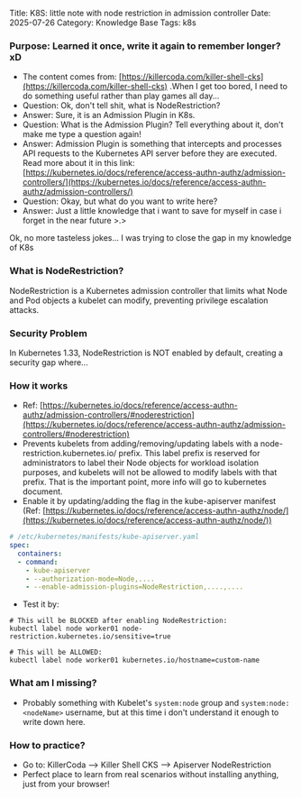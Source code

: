 Title: K8S: little note with node restriction in admission controller
Date: 2025-07-26
Category: Knowledge Base
Tags: k8s

### Purpose: Learned it once, write it again to remember longer? xD
- The content comes from: [https://killercoda.com/killer-shell-cks](https://killercoda.com/killer-shell-cks) .When I get too bored, I need to do something useful rather than play games all day...
- Question: Ok, don't tell shit, what is NodeRestriction?
- Answer: Sure, it is an Admission Plugin in K8s.
- Question: What is the Admission Plugin? Tell everything about it, don't make me type a question again!
- Answer: Admission Plugin is something that intercepts and processes API requests to the Kubernetes API server before they are executed. Read more about it in this link: [https://kubernetes.io/docs/reference/access-authn-authz/admission-controllers/](https://kubernetes.io/docs/reference/access-authn-authz/admission-controllers/)
- Question: Okay, but what do you want to write here?
- Answer: Just a little knowledge that i want to save for myself in case i forget in the near future >.>

Ok, no more tasteless jokes... I was trying to close the gap in my knowledge of K8s

### What is NodeRestriction?
NodeRestriction is a Kubernetes admission controller that limits what Node and Pod objects a kubelet can modify, preventing privilege escalation attacks.

### Security Problem
In Kubernetes 1.33, NodeRestriction is NOT enabled by default, creating a security gap where...

### How it works
- Ref: [https://kubernetes.io/docs/reference/access-authn-authz/admission-controllers/#noderestriction](https://kubernetes.io/docs/reference/access-authn-authz/admission-controllers/#noderestriction)
- Prevents kubelets from adding/removing/updating labels with a node-restriction.kubernetes.io/ prefix. This label prefix is reserved for administrators to label their Node objects for workload isolation purposes, and kubelets will not be allowed to modify labels with that prefix. That is the important point, more info will go to kubernetes document.
- Enable it by updating/adding the flag in the kube-apiserver manifest (Ref: [https://kubernetes.io/docs/reference/access-authn-authz/node/](https://kubernetes.io/docs/reference/access-authn-authz/node/))
```yaml
# /etc/kubernetes/manifests/kube-apiserver.yaml
spec:
  containers:
  - command:
    - kube-apiserver
    - --authorization-mode=Node,....
    - --enable-admission-plugins=NodeRestriction,....,....
```
- Test it by:
```
# This will be BLOCKED after enabling NodeRestriction:
kubectl label node worker01 node-restriction.kubernetes.io/sensitive=true

# This will be ALLOWED:
kubectl label node worker01 kubernetes.io/hostname=custom-name
```

### What am I missing?
- Probably something with Kubelet's `system:node` group and `system:node:<nodeName>` username, but at this time i don't understand it enough to write down here.

### How to practice?
- Go to: KillerCoda --> Killer Shell CKS --> Apiserver NodeRestriction
- Perfect place to learn from real scenarios without installing anything, just from your browser!